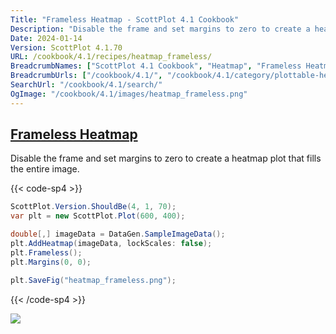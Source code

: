```yaml
---
Title: "Frameless Heatmap - ScottPlot 4.1 Cookbook"
Description: "Disable the frame and set margins to zero to create a heatmap plot that fills the entire image."
Date: 2024-01-14
Version: ScottPlot 4.1.70
URL: /cookbook/4.1/recipes/heatmap_frameless/
BreadcrumbNames: ["ScottPlot 4.1 Cookbook", "Heatmap", "Frameless Heatmap"]
BreadcrumbUrls: ["/cookbook/4.1/", "/cookbook/4.1/category/plottable-heatmap", "/cookbook/4.1/recipes/heatmap_frameless/"]
SearchUrl: "/cookbook/4.1/search/"
OgImage: "/cookbook/4.1/images/heatmap_frameless.png"
---
```


<h2><a id='frameless-heatmap' href='/cookbook/4.1/recipes/heatmap_frameless/'>Frameless Heatmap</a></h2>

Disable the frame and set margins to zero to create a heatmap plot that fills the entire image.

{{< code-sp4 >}}

```cs
ScottPlot.Version.ShouldBe(4, 1, 70);
var plt = new ScottPlot.Plot(600, 400);

double[,] imageData = DataGen.SampleImageData();
plt.AddHeatmap(imageData, lockScales: false);
plt.Frameless();
plt.Margins(0, 0);

plt.SaveFig("heatmap_frameless.png");
```

{{< /code-sp4 >}}

<img src='../../images/heatmap_frameless.png' class='d-block mx-auto my-5' />


